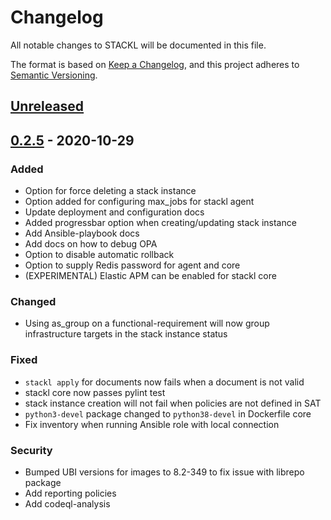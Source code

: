 # Changelog

All notable changes to STACKL will be documented in this file.

The format is based on [Keep a Changelog](https://keepachangelog.com/en/1.0.0/),
and this project adheres to [Semantic Versioning](https://semver.org/spec/v2.0.0.html).

## [Unreleased]

## [0.2.5] - 2020-10-29

### Added
- Option for force deleting a stack instance
- Option added for configuring max_jobs for stackl agent
- Update deployment and configuration docs
- Added progressbar option when creating/updating stack instance
- Add Ansible-playbook docs
- Add docs on how to debug OPA
- Option to disable automatic rollback
- Option to supply Redis password for agent and core
- (EXPERIMENTAL) Elastic APM can be enabled for stackl core 

### Changed
- Using as_group on a functional-requirement will now group infrastructure targets in the stack instance status

### Fixed
- `stackl apply` for documents now fails when a document is not valid
- stackl core now passes pylint test
- stack instance creation will not fail when policies are not defined in SAT
- `python3-devel` package changed to `python38-devel` in Dockerfile core
- Fix inventory when running Ansible role with local connection

### Security
- Bumped UBI versions for images to 8.2-349 to fix issue with librepo package
- Add reporting policies
- Add codeql-analysis

[unreleased]: https://github.com/stacklio/stackl/compare/v0.2.5...HEAD
[0.2.5]: https://github.com/stacklio/stackl/compare/v0.2.4...v0.2.5

